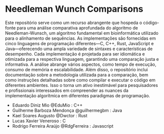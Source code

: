 # Needleman Wunch Comparisons
Este repositório serve como um recurso abrangente que hospeda o código-fonte para uma análise comparativa aprofundada do algoritmo de Needleman-Wunsch, um algoritmo fundamental em bioinformática utilizado para o alinhamento de sequências. As implementações são fornecidas em cinco linguagens de programação diferentes—C, C++, Rust, JavaScript e Java—oferecendo uma ampla variedade de sintaxes e características de desempenho. Cada implementação é projetada para ser idiomática e otimizada para a respectiva linguagem, garantindo uma comparação justa e informativa. A análise abrange vários aspectos, como tempo de execução, consumo de memória e escalabilidade. Além disso, o repositório inclui documentação sobre a metodologia utilizada para a comparação, bem como instruções detalhadas sobre como compilar e executar o código em diferentes ambientes. Isso o torna um ativo inestimável para pesquisadores e profissionais interessados em compreender as nuances da implementação algorítmica em diferentes paradigmas de programação.

- Eduardo Diniz Mio @EduMio : C++
- Guilherme Barboza Mendonça @guilhermegbm : Java
- Kael Soares Augusto @Dwctor : Rust
- Lucas Xavier Veneroso : C
- Rodrigo Ferreira Araújo @RdgFerreira : Javascript
